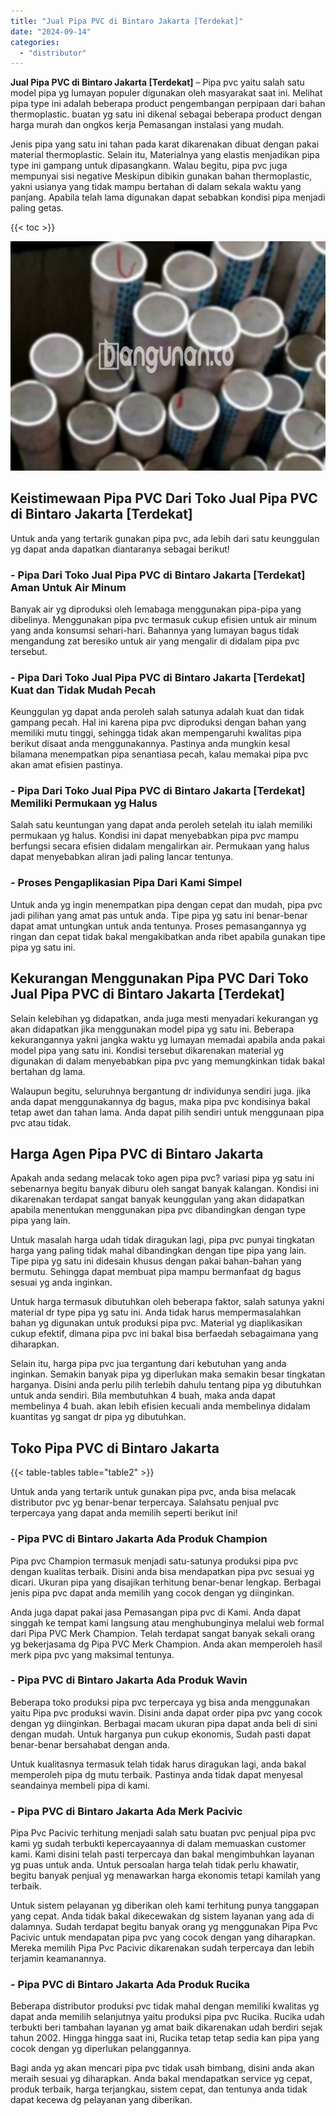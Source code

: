 ```yaml
---
title: "Jual Pipa PVC di Bintaro Jakarta [Terdekat]"
date: "2024-09-14"
categories: 
  - "distributor"
---
```


**Jual Pipa PVC di Bintaro Jakarta \[Terdekat\]** – Pipa pvc yaitu salah satu model pipa yg lumayan populer digunakan oleh masyarakat saat ini. Melihat pipa type ini adalah beberapa product pengembangan perpipaan dari bahan thermoplastic. buatan yg satu ini dikenal sebagai beberapa product dengan harga murah dan ongkos kerja Pemasangan instalasi yang mudah.

Jenis pipa yang satu ini tahan pada karat dikarenakan dibuat dengan pakai material thermoplastic. Selain itu, Materialnya yang elastis menjadikan pipa type ini gampang untuk dipasangkann. Walau begitu, pipa pvc juga mempunyai sisi negative Meskipun dibikin gunakan bahan thermoplastic, yakni usianya yang tidak mampu bertahan di dalam sekala waktu yang panjang. Apabila telah lama digunakan dapat sebabkan kondisi pipa menjadi paling getas.

{{< toc >}}

![Jual Pipa PVC di Bintaro Jakarta [Terdekat]](/images/jaul-pipa-pvc-36.png)

## Keistimewaan Pipa PVC Dari Toko Jual Pipa PVC di Bintaro Jakarta \[Terdekat\]

Untuk anda yang tertarik gunakan pipa pvc, ada lebih dari satu keunggulan yg dapat anda dapatkan diantaranya sebagai berikut!

### \- Pipa Dari Toko Jual Pipa PVC di Bintaro Jakarta \[Terdekat\] Aman Untuk Air Minum

Banyak air yg diproduksi oleh lemabaga menggunakan pipa-pipa yang dibelinya. Menggunakan pipa pvc termasuk cukup efisien untuk air minum yang anda konsumsi sehari-hari. Bahannya yang lumayan bagus tidak mengandung zat beresiko untuk air yang mengalir di didalam pipa pvc tersebut.

### \- Pipa Dari Toko Jual Pipa PVC di Bintaro Jakarta \[Terdekat\] Kuat dan Tidak Mudah Pecah

Keunggulan yg dapat anda peroleh salah satunya adalah kuat dan tidak gampang pecah. Hal ini karena pipa pvc diproduksi dengan bahan yang memiliki mutu tinggi, sehingga tidak akan mempengaruhi kwalitas pipa berikut disaat anda menggunakannya. Pastinya anda mungkin kesal bilamana menempatkan pipa senantiasa pecah, kalau memakai pipa pvc akan amat efisien pastinya.

### \- Pipa Dari Toko Jual Pipa PVC di Bintaro Jakarta \[Terdekat\] Memiliki Permukaan yg Halus

Salah satu keuntungan yang dapat anda peroleh setelah itu ialah memiliki permukaan yg halus. Kondisi ini dapat menyebabkan pipa pvc mampu berfungsi secara efisien didalam mengalirkan air. Permukaan yang halus dapat menyebabkan aliran jadi paling lancar tentunya.

### \- Proses Pengaplikasian Pipa Dari Kami Simpel

Untuk anda yg ingin menempatkan pipa dengan cepat dan mudah, pipa pvc jadi pilihan yang amat pas untuk anda. Tipe pipa yg satu ini benar-benar dapat amat untungkan untuk anda tentunya. Proses pemasangannya yg ringan dan cepat tidak bakal mengakibatkan anda ribet apabila gunakan tipe pipa yg satu ini.

## Kekurangan Menggunakan Pipa PVC Dari Toko Jual Pipa PVC di Bintaro Jakarta \[Terdekat\]

Selain kelebihan yg didapatkan, anda juga mesti menyadari kekurangan yg akan didapatkan jika menggunakan model pipa yg satu ini. Beberapa kekurangannya yakni jangka waktu yg lumayan memadai apabila anda pakai model pipa yang satu ini. Kondisi tersebut dikarenakan material yg digunakan di dalam menyebabkan pipa pvc yang memungkinkan tidak bakal bertahan dg lama.

Walaupun begitu, seluruhnya bergantung dr individunya sendiri juga. jika anda dapat menggunakannya dg bagus, maka pipa pvc kondisinya bakal tetap awet dan tahan lama. Anda dapat pilih sendiri untuk menggunaan pipa pvc atau tidak.

## Harga Agen Pipa PVC di Bintaro Jakarta

Apakah anda sedang melacak toko agen pipa pvc? variasi pipa yg satu ini sebenarnya begitu banyak diburu oleh sangat banyak kalangan. Kondisi ini dikarenakan terdapat sangat banyak keunggulan yang akan didapatkan apabila menentukan menggunakan pipa pvc dibandingkan dengan type pipa yang lain.

Untuk masalah harga udah tidak diragukan lagi, pipa pvc punyai tingkatan harga yang paling tidak mahal dibandingkan dengan tipe pipa yang lain. Tipe pipa yg satu ini didesain khusus dengan pakai bahan-bahan yang bermutu. Sehingga dapat membuat pipa mampu bermanfaat dg bagus sesuai yg anda inginkan.

Untuk harga termasuk dibutuhkan oleh beberapa faktor, salah satunya yakni material dr type pipa yg satu ini. Anda tidak harus mempermasalahkan bahan yg digunakan untuk produksi pipa pvc. Material yg diaplikasikan cukup efektif, dimana pipa pvc ini bakal bisa berfaedah sebagaimana yang diharapkan.

Selain itu, harga pipa pvc jua tergantung dari kebutuhan yang anda inginkan. Semakin banyak pipa yg diperlukan maka semakin besar tingkatan harganya. Disini anda perlu pilih terlebih dahulu tentang pipa yg dibutuhkan untuk anda sendiri. Bila membutuhkan 4 buah, maka anda dapat membelinya 4 buah. akan lebih efisien kecuali anda membelinya didalam kuantitas yg sangat dr pipa yg dibutuhkan.

## Toko Pipa PVC di Bintaro Jakarta

{{< table-tables table="table2" >}}

Untuk anda yang tertarik untuk gunakan pipa pvc, anda bisa melacak distributor pvc yg benar-benar terpercaya. Salahsatu penjual pvc terpercaya yang dapat anda memilih seperti berikut ini!

### \- Pipa PVC di Bintaro Jakarta Ada Produk Champion

Pipa pvc Champion termasuk menjadi satu-satunya produksi pipa pvc dengan kualitas terbaik. Disini anda bisa mendapatkan pipa pvc sesuai yg dicari. Ukuran pipa yang disajikan terhitung benar-benar lengkap. Berbagai jenis pipa pvc dapat anda memilih yang cocok dengan yg diinginkan.

Anda juga dapat pakai jasa Pemasangan pipa pvc di Kami. Anda dapat singgah ke tempat kami langsung atau menghubunginya melalui web formal dari Pipa PVC Merk Champion. Telah terdapat sangat banyak sekali orang yg bekerjasama dg Pipa PVC Merk Champion. Anda akan memperoleh hasil merk pipa pvc yang maksimal tentunya.

### \- Pipa PVC di Bintaro Jakarta Ada Produk Wavin

Beberapa toko produksi pipa pvc terpercaya yg bisa anda menggunakan yaitu Pipa pvc produksi wavin. Disini anda dapat order pipa pvc yang cocok dengan yg diinginkan. Berbagai macam ukuran pipa dapat anda beli di sini dengan mudah. Untuk harganya pun cukup ekonomis, Sudah pasti dapat benar-benar bersahabat dengan anda.

Untuk kualitasnya termasuk telah tidak harus diragukan lagi, anda bakal memperoleh pipa dg mutu terbaik. Pastinya anda tidak dapat menyesal seandainya membeli pipa di kami.

### \- Pipa PVC di Bintaro Jakarta Ada Merk Pacivic

Pipa Pvc Pacivic terhitung menjadi salah satu buatan pvc penjual pipa pvc kami yg sudah terbukti kepercayaannya di dalam memuaskan customer kami. Kami disini telah pasti terpercaya dan bakal mengimbuhkan layanan yg puas untuk anda. Untuk persoalan harga telah tidak perlu khawatir, begitu banyak penjual yg menawarkan harga ekonomis tetapi kamilah yang terbaik.

Untuk sistem pelayanan yg diberikan oleh kami terhitung punya tanggapan yang cepat. Anda tidak bakal dikecewakan dg sistem layanan yang ada di dalamnya. Sudah terdapat begitu banyak orang yg menggunakan Pipa Pvc Pacivic untuk mendapatan pipa pvc yang cocok dengan yang diharapkan. Mereka memilih Pipa Pvc Pacivic dikarenakan sudah terpercaya dan lebih terjamin keamanannya.

### \- Pipa PVC di Bintaro Jakarta Ada Produk Rucika

Beberapa distributor produksi pvc tidak mahal dengan memiliki kwalitas yg dapat anda memilih selanjutnya yaitu produksi pipa pvc Rucika. Rucika udah terbukti beri tambahan layanan yg amat baik dikarenakan udah berdiri sejak tahun 2002. Hingga hingga saat ini, Rucika tetap tetap sedia kan pipa yang cocok dengan yg diperlukan pelanggannya.

Bagi anda yg akan mencari pipa pvc tidak usah bimbang, disini anda akan meraih sesuai yg diharapkan. Anda bakal mendapatkan service yg cepat, produk terbaik, harga terjangkau, sistem cepat, dan tentunya anda tidak dapat kecewa dg pelayanan yang diberikan.
